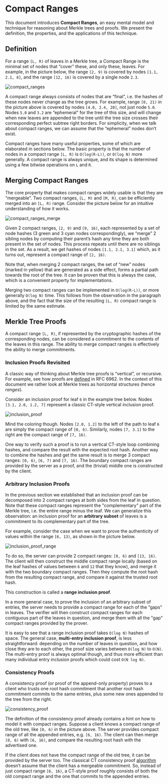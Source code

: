 Compact Ranges
==============

This document introduces **Compact Ranges**, an easy mental model and technique for reasoning about Merkle trees and proofs. We present the definition, the properties, and the applications of this technique.

## Definition

For a range `[L, R)` of leaves in a Merkle tree, a Compact Range is the minimal set of nodes that “cover” these, and only these, leaves. For example, in the picture below, the range `[2, 9)` is covered by nodes `[1.1, 2.1, 8]`, and the range `[12, 16)` is covered by a single node `2.3`.

![compact_ranges](https://user-images.githubusercontent.com/3757441/148389766-9ab85a79-d40d-4f0c-a83f-d348de584e8d.png)

A compact range always consists of nodes that are “final”, i.e. the hashes of these nodes never change as the tree grows. For example, range `[0, 21)` in the picture above is covered by nodes `[4.0, 2.4, 20]`, not just node `5.0`. Nodes `5.0` and `3.2` are “ephemeral” for the tree of this size, and will change when new leaves are appended to the tree until the tree size crosses their corresponding perfect subtree right borders. For simplicity, when we talk about compact ranges, we can assume that the “ephemeral” nodes don’t exist.

Compact ranges have many useful properties, some of which are elaborated in sections below. The basic property is that the number of nodes in a compact range `[L, R)` is `O(log(R-L))`, or `O(log N)` more generally. A compact range is always unique, and its shape is determined using a few bitwise operations on `L` and `R`.

## Merging Compact Ranges

The core property that makes compact ranges widely usable is that they are “mergeable”. Two compact ranges, `[L, M)` and `[M, R)`, can be efficiently merged into an `[L, R)` range. Consider the picture below for an intuitive understanding of how it works.

![compact_ranges_merge](https://user-images.githubusercontent.com/3757441/148390790-d0fdd729-9846-4382-a681-8d0fe049a06b.png)

Given 2 compact ranges, `[2, 9)` and `[9, 16)`, each represented by a set of node hashes (3 green and 3 cyan nodes correspondingly), we “merge” 2 sibling nodes by computing their parent’s hash any time they are both present in the set of nodes. This process repeats until there are no siblings in the set. As a result, we get hashes of nodes `[1.1, 2.1, 3.1]` which, as it turns out, represent a compact range of `[2, 16)`.

Note that, when merging 2 compact ranges, the set of “new” nodes (marked in yellow) that are generated as a side effect, forms a partial path towards the root of the tree. It can be proven that this is always the case, which is a convenient property for implementations.

Merging two compact ranges can be implemented in `O(log(R-L))`, or more generally `O(log N)` time. This follows from the observation in the paragraph above, and the fact that the size of the resulting `[L, R)` compact range is limited by the same estimate.

## Merkle Tree Proofs

A compact range `[L, R)`, if represented by the cryptographic hashes of the corresponding nodes, can be considered a commitment to the contents of the leaves in this range. The ability to merge compact ranges is effectively the ability to merge commitments.

### Inclusion Proofs Revisited

A classic way of thinking about Merkle tree proofs is “vertical”, or recursive. For example, see how proofs are [defined](https://datatracker.ietf.org/doc/html/rfc6962#section-2.1) in RFC 6962. In the context of this document we rather look at Merkle trees as horizontal structures (hence *ranges*).

Consider an inclusion proof for leaf `6` in the example tree below. Nodes `[3.1, 2.0, 1.2, 7]` represent a classic CT-style vertical inclusion proof.

![inclusion_proof](https://user-images.githubusercontent.com/3757441/148392091-d3912d67-14c8-4813-b6d6-bd350211602f.png)

Mind the coloring though. Nodes `[2.0, 1.2]` to the left of the path to leaf `6` are simply the compact range of `[0, 6)`. Similarly, nodes `[7, 3.1]` to the right are the compact range of `[7, 16)`.

One way to verify such a proof is to run a vertical CT-style loop combining hashes, and compare the result with the expected root hash. Another way to combine the hashes and get the same result is to merge 3 compact ranges: `[0, 6)`, `[6, 7)` and `[7, 16)`. The boundary compact ranges are provided by the server as a proof, and the (trivial) middle one is constructed by the client.

### Arbitrary Inclusion Proofs

In the previous section we established that an inclusion proof can be decomposed into 2 compact ranges at both sides from the leaf in question. Note that these compact ranges represent the "complementary" part of the Merkle tree, i.e. the entire range minus the leaf. We can generalize this observation: an inclusion proof for an **arbitrary subset** of leaves is a commitment to its complementary part of the tree.

For example, consider the case when we want to prove the authenticity of values within the range `[6, 13)`, as shown in the picture below.

![inclusion_proof_range](https://user-images.githubusercontent.com/3757441/148393280-2fb6e3fc-4c09-41eb-8cc2-c6e4183e57d2.png)

To do so, the server can provide 2 compact ranges: `[0, 6)` and `[13, 16)`. The client will then construct the middle compact range locally (based on the leaf hashes of values between `6` and `12` that they know), and merge it with the two boundary compact ranges. Then they compute the root hash from the resulting compact range, and compare it against the trusted root hash.

This construction is called a **range inclusion proof**.

In a more general case, to prove the inclusion of an arbitrary subset of entries, the server needs to provide a compact range for each of the “gaps” in leaves. The verifier will then construct compact ranges for each contiguous part of the leaves in question, and merge them with all the "gap" compact ranges provided by the prover.

It is easy to see that a range inclusion proof takes `O(log N)` hashes of space. The general case, **multi-entry inclusion proof**, is less straightforward: depending on the number of leaves in question, and how close they are to each other, the proof size varies between `O(log N)` to `O(N)`. The multi-entry proof is always optimal though, and thus more efficient than many individual entry inclusion proofs which could cost `O(N log N)`.

### Consistency Proofs

A consistency proof (or proof of the append-only property) proves to a client who trusts one root hash commitment that another root hash commitment commits to the same entries, plus some new ones appended to the tree from the right.

![consistency_proof](https://user-images.githubusercontent.com/3757441/148394198-837d7532-5b6a-49b9-860e-2a98970984f2.png)

The definition of the consistency proof already contains a hint on how to model it with compact ranges. Suppose a client knows a compact range of the old tree, like `[0, 6)` in the picture above. The server provides compact range of all the appended entries, e.g. `[6, 16)`. The client can then merge `[0, 6)` with `[6, 16)`, and compare the resulting root hash with the advertised one.

If the client does not have the compact range of the old tree, it can be provided by the server too. The classical CT consistency proof [algorithm](https://datatracker.ietf.org/doc/html/rfc6962#section-2.1.2) doesn’t assume that the client has a mergeable commitment. So, instead of just compact range `[6, 16)`, a CT-style proof roughly consists of both the old compact range and the one that commits to the appended entries.
